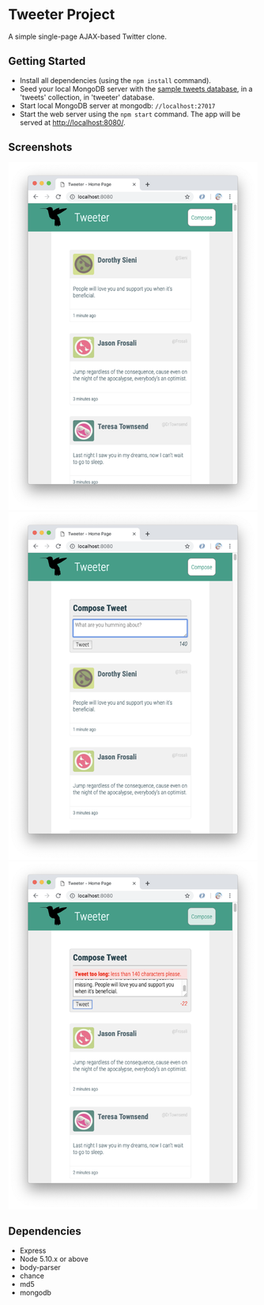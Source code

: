 # Tweeter Project
A simple single-page AJAX-based Twitter clone.

## Getting Started
- Install all dependencies (using the `npm install` command).
- Seed your local MongoDB server with the [sample tweets database](https://github.com/xwang1000/tweeter/blob/master/docs/sample-tweets.json), in a 'tweets' collection, in 'tweeter' database. 
- Start local MongoDB server at mongodb: `//localhost:27017`
- Start the web server using the `npm start` command. The app will be served at <http://localhost:8080/>.

## Screenshots
!["Browsing experience"](https://github.com/xwang1000/tweeter/blob/master/docs/browsing.png?raw=true)
!["Auto focus composer box"](https://github.com/xwang1000/tweeter/blob/master/docs/composing-tweet.png?raw=true)
!["UX-friendly submission error"](https://github.com/xwang1000/tweeter/blob/master/docs/error-message.png?raw=true)

## Dependencies

- Express
- Node 5.10.x or above
- body-parser
- chance
- md5
- mongodb
